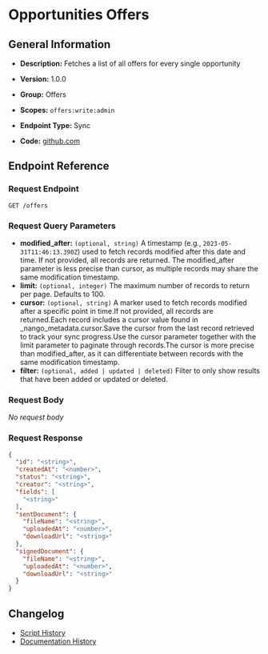<!-- BEGIN GENERATED CONTENT -->
# Opportunities Offers

## General Information

- **Description:** Fetches a list of all offers for every single opportunity

- **Version:** 1.0.0
- **Group:** Offers
- **Scopes:** `offers:write:admin`
- **Endpoint Type:** Sync
- **Code:** [github.com](https://github.com/NangoHQ/integration-templates/tree/main/integrations/lever/syncs/opportunities-offers.ts)


## Endpoint Reference

### Request Endpoint

`GET /offers`

### Request Query Parameters

- **modified_after:** `(optional, string)` A timestamp (e.g., `2023-05-31T11:46:13.390Z`) used to fetch records modified after this date and time. If not provided, all records are returned. The modified_after parameter is less precise than cursor, as multiple records may share the same modification timestamp.
- **limit:** `(optional, integer)` The maximum number of records to return per page. Defaults to 100.
- **cursor:** `(optional, string)` A marker used to fetch records modified after a specific point in time.If not provided, all records are returned.Each record includes a cursor value found in _nango_metadata.cursor.Save the cursor from the last record retrieved to track your sync progress.Use the cursor parameter together with the limit parameter to paginate through records.The cursor is more precise than modified_after, as it can differentiate between records with the same modification timestamp.
- **filter:** `(optional, added | updated | deleted)` Filter to only show results that have been added or updated or deleted.

### Request Body

_No request body_

### Request Response

```json
{
  "id": "<string>",
  "createdAt": "<number>",
  "status": "<string>",
  "creator": "<string>",
  "fields": [
    "<string>"
  ],
  "sentDocument": {
    "fileName": "<string>",
    "uploadedAt": "<number>",
    "downloadUrl": "<string>"
  },
  "signedDocument": {
    "fileName": "<string>",
    "uploadedAt": "<number>",
    "downloadUrl": "<string>"
  }
}
```

## Changelog

- [Script History](https://github.com/NangoHQ/integration-templates/commits/main/integrations/lever/syncs/opportunities-offers.ts)
- [Documentation History](https://github.com/NangoHQ/integration-templates/commits/main/integrations/lever/syncs/opportunities-offers.md)

<!-- END  GENERATED CONTENT -->

